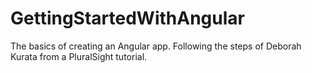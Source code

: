 # GettingStartedWithAngular
The basics of creating an Angular app. Following the steps of Deborah Kurata from a PluralSight tutorial.
